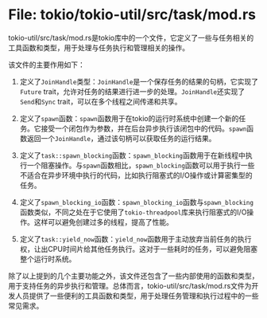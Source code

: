 # File: tokio/tokio-util/src/task/mod.rs

tokio-util/src/task/mod.rs是tokio库中的一个文件，它定义了一些与任务相关的工具函数和类型，用于处理与任务执行和管理相关的操作。

该文件的主要作用如下：

1. 定义了`JoinHandle`类型：`JoinHandle`是一个保存任务的结果的句柄，它实现了`Future` trait，允许对任务的结果进行进一步的处理。`JoinHandle`还实现了`Send`和`Sync` trait，可以在多个线程之间传递和共享。

2. 定义了`spawn`函数：`spawn`函数用于在tokio的运行时系统中创建一个新的任务。它接受一个闭包作为参数，并在后台异步执行该闭包中的代码。`spawn`函数返回一个`JoinHandle`，通过该句柄可以获取任务的运行结果。

3. 定义了`task::spawn_blocking`函数：`spawn_blocking`函数用于在新线程中执行一个阻塞操作。与`spawn`函数相比，`spawn_blocking`函数可以用于执行一些不适合在异步环境中执行的代码，比如执行阻塞式的I/O操作或计算密集型的任务。

4. 定义了`spawn_blocking_io`函数：`spawn_blocking_io`函数与`spawn_blocking`函数类似，不同之处在于它使用了`tokio-threadpool`库来执行阻塞式的I/O操作。这样可以避免创建过多的线程，提高了性能。

5. 定义了`task::yield_now`函数：`yield_now`函数用于主动放弃当前任务的执行权，让出CPU时间片给其他任务执行。这对于一些耗时的任务，可以避免阻塞整个运行时系统。

除了以上提到的几个主要功能之外，该文件还包含了一些内部使用的函数和类型，用于支持任务的异步执行和管理。总体而言，tokio-util/src/task/mod.rs文件为开发人员提供了一些便利的工具函数和类型，用于处理任务管理和执行过程中的一些常见需求。

